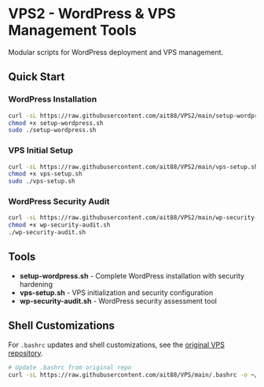 # VPS2 - WordPress & VPS Management Tools

Modular scripts for WordPress deployment and VPS management.

## Quick Start

### WordPress Installation
```bash
curl -sL https://raw.githubusercontent.com/ait88/VPS2/main/setup-wordpress.sh -o setup-wordpress.sh
chmod +x setup-wordpress.sh
sudo ./setup-wordpress.sh
```

### VPS Initial Setup
```bash
curl -sL https://raw.githubusercontent.com/ait88/VPS2/main/vps-setup.sh -o vps-setup.sh
chmod +x vps-setup.sh
sudo ./vps-setup.sh
```

### WordPress Security Audit
```bash
curl -sL https://raw.githubusercontent.com/ait88/VPS2/main/wp-security-audit.sh -o wp-security-audit.sh
chmod +x wp-security-audit.sh
./wp-security-audit.sh
```

## Tools

- **setup-wordpress.sh** - Complete WordPress installation with security hardening
- **vps-setup.sh** - VPS initialization and security configuration  
- **wp-security-audit.sh** - WordPress security assessment tool

## Shell Customizations

For `.bashrc` updates and shell customizations, see the [original VPS repository](https://github.com/ait88/VPS).

```bash
# Update .bashrc from original repo
curl -sL https://raw.githubusercontent.com/ait88/VPS/main/.bashrc -o ~/.bashrc && exec bash
```
